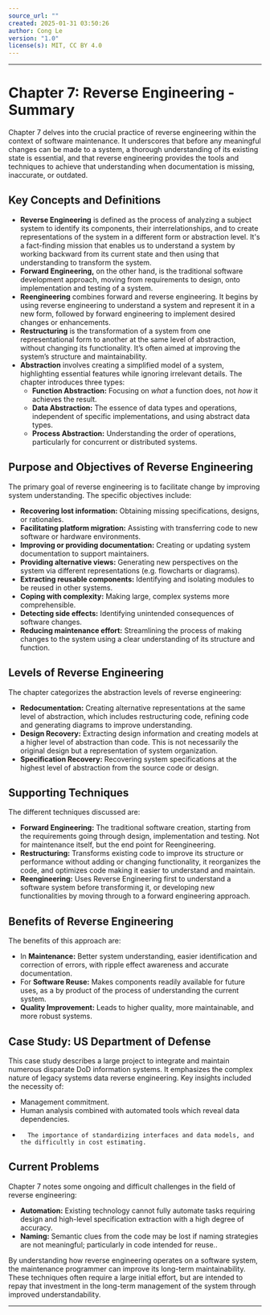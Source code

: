 ```yaml
---
source_url: ""
created: 2025-01-31 03:50:26
author: Cong Le
version: "1.0"
license(s): MIT, CC BY 4.0
---
```


---


# Chapter 7: Reverse Engineering - Summary

Chapter 7 delves into the crucial practice of reverse engineering within the context of software maintenance. It underscores that before any meaningful changes can be made to a system, a thorough understanding of its existing state is essential, and that reverse engineering provides the tools and techniques to achieve that understanding when documentation is missing, inaccurate, or outdated.

## Key Concepts and Definitions

*   **Reverse Engineering** is defined as the process of analyzing a subject system to identify its components, their interrelationships, and to create representations of the system in a different form or abstraction level. It's a fact-finding mission that enables us to understand a system by working backward from its current state and then using that understanding to transform the system.
*   **Forward Engineering,** on the other hand, is the traditional software development approach, moving from requirements to design, onto implementation and testing of a system.
*   **Reengineering** combines forward and reverse engineering. It begins by using reverse engineering to understand a system and represent it in a new form, followed by forward engineering to implement desired changes or enhancements.
*   **Restructuring** is the transformation of a system from one representational form to another at the same level of abstraction, without changing its functionality. It’s often aimed at improving the system’s structure and maintainability.
*   **Abstraction** involves creating a simplified model of a system, highlighting essential features while ignoring irrelevant details. The chapter introduces three types:
    *   **Function Abstraction:** Focusing on *what* a function does, not *how* it achieves the result.
    *   **Data Abstraction:** The essence of data types and operations, independent of specific implementations, and using abstract data types.
    *   **Process Abstraction:** Understanding the order of operations, particularly for concurrent or distributed systems.

## Purpose and Objectives of Reverse Engineering

The primary goal of reverse engineering is to facilitate change by improving system understanding. The specific objectives include:

*   **Recovering lost information:** Obtaining missing specifications, designs, or rationales.
*   **Facilitating platform migration:** Assisting with transferring code to new software or hardware environments.
*   **Improving or providing documentation:** Creating or updating system documentation to support maintainers.
*   **Providing alternative views:** Generating new perspectives on the system via different representations (e.g. flowcharts or diagrams).
*   **Extracting reusable components:** Identifying and isolating modules to be reused in other systems.
*   **Coping with complexity:** Making large, complex systems more comprehensible.
*   **Detecting side effects:** Identifying unintended consequences of software changes.
*   **Reducing maintenance effort:** Streamlining the process of making changes to the system using a clear understanding of its structure and function.

## Levels of Reverse Engineering

The chapter categorizes the abstraction levels of reverse engineering:

*   **Redocumentation:** Creating alternative representations at the same level of abstraction, which includes restructuring code, refining code and generating diagrams to improve understanding.
*   **Design Recovery:** Extracting design information and creating models at a higher level of abstraction than code. This is not necessarily the original design but a representation of system organization.
*    **Specification Recovery:** Recovering system specifications at the highest level of abstraction from the source code or design.

## Supporting Techniques

The different techniques discussed are:

*   **Forward Engineering:**  The traditional software creation, starting from the requirements going through design, implementation and testing. Not for maintenance itself, but the end point for Reengineering.
*   **Restructuring:** Transforms existing code to improve its structure or performance without adding or changing functionality, it reorganizes the code, and optimizes code making it easier to understand and maintain.
*   **Reengineering:** Uses Reverse Engineering first to understand a software system before transforming it, or developing new functionalities by moving through to a forward engineering approach.

## Benefits of Reverse Engineering

The benefits of this approach are:

*   In **Maintenance:**  Better system understanding, easier identification and correction of errors, with ripple effect awareness and accurate documentation.
*   For **Software Reuse:** Makes components readily available for future uses, as a by product of the process of understanding the current system.
*   **Quality Improvement:** Leads to higher quality, more maintainable, and more robust systems.

## Case Study: US Department of Defense

This case study describes a large project to integrate and maintain numerous disparate DoD information systems. It emphasizes the complex nature of legacy systems data reverse engineering. Key insights included the necessity of:
*   Management commitment.
*   Human analysis combined with automated tools which reveal data dependencies.
*       The importance of standardizing interfaces and data models, and the difficultly in cost estimating.

## Current Problems

Chapter 7 notes some ongoing and difficult challenges in the field of reverse engineering:

*   **Automation:** Existing technology cannot fully automate tasks requiring design and high-level specification extraction with a high degree of accuracy.
*   **Naming:** Semantic clues from the code may be lost if naming strategies are not meaningful; particularly in code intended for reuse..

By understanding how reverse engineering operates on a software system, the maintenance programmer can improve its long-term maintainability. These techniques often require a large initial effort, but are intended to repay that investment in the long-term management of the system through improved understandability.



---
